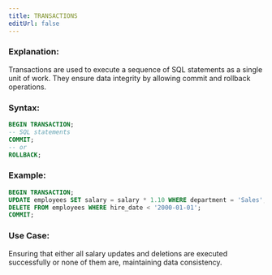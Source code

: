 ```yaml
---
title: TRANSACTIONS
editUrl: false
---
```


### **Explanation:**

Transactions are used to execute a sequence of SQL statements as a single unit of work. They ensure data integrity by allowing commit and rollback operations.

### **Syntax:**

```sql
BEGIN TRANSACTION;
-- SQL statements
COMMIT;
-- or
ROLLBACK;
```

### **Example:**

```sql
BEGIN TRANSACTION;
UPDATE employees SET salary = salary * 1.10 WHERE department = 'Sales';
DELETE FROM employees WHERE hire_date < '2000-01-01';
COMMIT;
```

### **Use Case:**

Ensuring that either all salary updates and deletions are executed successfully or none of them are, maintaining data consistency.

